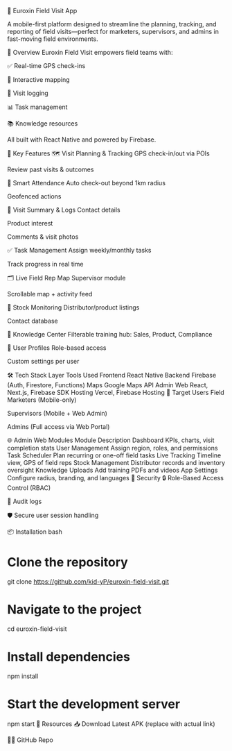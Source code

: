 📍 Euroxin Field Visit App 

A mobile-first platform designed to streamline the planning, tracking, and reporting of field visits—perfect for marketers, supervisors, and admins in fast-moving field environments.

🚀 Overview
Euroxin Field Visit empowers field teams with:

✅ Real-time GPS check-ins

📍 Interactive mapping

📝 Visit logging

📊 Task management

📚 Knowledge resources

All built with React Native and powered by Firebase.

📱 Key Features
🗺 Visit Planning & Tracking
GPS check-in/out via POIs

Review past visits & outcomes

📌 Smart Attendance
Auto check-out beyond 1km radius

Geofenced actions

📄 Visit Summary & Logs
Contact details

Product interest

Comments & visit photos

✅ Task Management
Assign weekly/monthly tasks

Track progress in real time

🗂 Live Field Rep Map
Supervisor module

Scrollable map + activity feed

🛒 Stock Monitoring
Distributor/product listings

Contact database

📖 Knowledge Center
Filterable training hub: Sales, Product, Compliance

👤 User Profiles
Role-based access

Custom settings per user

🛠 Tech Stack
Layer	Tools Used
Frontend	React Native
Backend	Firebase (Auth, Firestore, Functions)
Maps	Google Maps API
Admin Web	React, Next.js, Firebase SDK
Hosting	Vercel, Firebase Hosting
👥 Target Users
Field Marketers (Mobile-only)

Supervisors (Mobile + Web Admin)

Admins (Full access via Web Portal)

🌐 Admin Web Modules
Module	Description
Dashboard	KPIs, charts, visit completion stats
User Management	Assign region, roles, and permissions
Task Scheduler	Plan recurring or one-off field tasks
Live Tracking	Timeline view, GPS of field reps
Stock Management	Distributor records and inventory oversight
Knowledge Uploads	Add training PDFs and videos
App Settings	Configure radius, branding, and languages
🔐 Security
🔒 Role-Based Access Control (RBAC)

🧾 Audit logs

🛡 Secure user session handling

📦 Installation
bash
# Clone the repository
git clone https://github.com/kid-yP/euroxin-field-visit.git

# Navigate to the project
cd euroxin-field-visit

# Install dependencies
npm install

# Start the development server
npm start
🔗 Resources
📥 Download Latest APK (replace with actual link)

🧑‍💻 GitHub Repo
